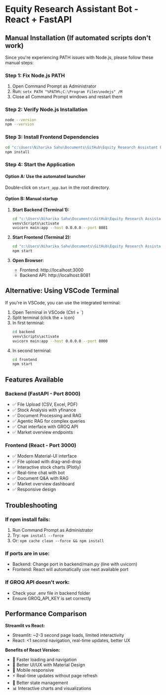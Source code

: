 # Equity Research Assistant Bot - React + FastAPI

## Manual Installation (If automated scripts don't work)

Since you're experiencing PATH issues with Node.js, please follow these manual steps:

### Step 1: Fix Node.js PATH
1. Open Command Prompt as Administrator
2. Run: `setx PATH "%PATH%;C:\Program Files\nodejs" /M`
3. Close all Command Prompt windows and restart them

### Step 2: Verify Node.js Installation
```bash
node --version
npm --version
```

### Step 3: Install Frontend Dependencies
```bash
cd "c:\Users\Niharika Sahu\Documents\GitHub\Equity Research Assistant Bot\frontend"
npm install
```

### Step 4: Start the Application

#### Option A: Use the automated launcher
Double-click on `start_app.bat` in the root directory.

#### Option B: Manual startup
1. **Start Backend (Terminal 1):**
   ```bash
   cd "c:\Users\Niharika Sahu\Documents\GitHub\Equity Research Assistant Bot\backend"
   venv\Scripts\activate
   uvicorn main:app --host 0.0.0.0 --port 8081
   ```

2. **Start Frontend (Terminal 2):**
   ```bash
   cd "c:\Users\Niharika Sahu\Documents\GitHub\Equity Research Assistant Bot\frontend"
   npm start
   ```

3. **Open Browser:**
   - Frontend: http://localhost:3000
   - Backend API: http://localhost:8081

## Alternative: Using VSCode Terminal

If you're in VSCode, you can use the integrated terminal:

1. Open Terminal in VSCode (Ctrl + `)
2. Split terminal (click the + icon)
3. In first terminal:
   ```bash
   cd backend
   venv\Scripts\activate
   uvicorn main:app --host 0.0.0.0 --port 8000
   ```
4. In second terminal:
   ```bash
   cd frontend
   npm start
   ```

## Features Available

### Backend (FastAPI - Port 8000)
- ✅ File Upload (CSV, Excel, PDF)
- ✅ Stock Analysis with yfinance
- ✅ Document Processing and RAG
- ✅ Agentic RAG for complex queries
- ✅ Chat interface with GROQ API
- ✅ Market overview endpoints

### Frontend (React - Port 3000)
- ✅ Modern Material-UI interface
- ✅ File upload with drag-and-drop
- ✅ Interactive stock charts (Plotly)
- ✅ Real-time chat with bot
- ✅ Document Q&A with RAG
- ✅ Market overview dashboard
- ✅ Responsive design

## Troubleshooting

### If npm install fails:
1. Run Command Prompt as Administrator
2. Try: `npm install --force`
3. Or: `npm cache clean --force && npm install`

### If ports are in use:
- Backend: Change port in backend/main.py (line with uvicorn)
- Frontend: React will automatically use next available port

### If GROQ API doesn't work:
- Check your .env file in backend folder
- Ensure GROQ_API_KEY is set correctly

## Performance Comparison

**Streamlit vs React:**
- Streamlit: ~2-3 second page loads, limited interactivity
- React: <1 second navigation, real-time updates, better UX

**Benefits of React Version:**
- 🚀 Faster loading and navigation
- 🎨 Better UI/UX with Material Design
- 📱 Mobile responsive
- ⚡ Real-time updates without page refresh
- 🔄 Better state management
- 📊 Interactive charts and visualizations
